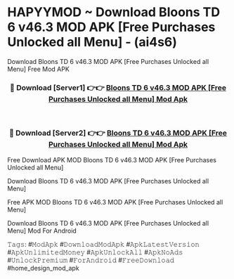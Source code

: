# HAPYYMOD ~ Download Bloons TD 6 v46.3 MOD APK [Free Purchases Unlocked all Menu] - (ai4s6)
Download Bloons TD 6 v46.3 MOD APK [Free Purchases Unlocked all Menu] Free Mod APK

<div align="center">
<h3>🔴 Download [Server1] 👉👉 <a href="https://apk-comot.site?title=Bloons_TD_6_v46.3_MOD_APK_[Free_Purchases_Unlocked_all_Menu]">Bloons TD 6 v46.3 MOD APK [Free Purchases Unlocked all Menu] Mod Apk</a></h3><br>

<h3>🔴 Download [Server2] 👉👉 <a href="https://apk-comot.site?title=Bloons_TD_6_v46.3_MOD_APK_[Free_Purchases_Unlocked_all_Menu]">Bloons TD 6 v46.3 MOD APK [Free Purchases Unlocked all Menu] Mod Apk</a></h3>
</div>


Free Download APK MOD Bloons TD 6 v46.3 MOD APK [Free Purchases Unlocked all Menu]

Download Bloons TD 6 v46.3 MOD APK [Free Purchases Unlocked all Menu] 

Free APK MOD Bloons TD 6 v46.3 MOD APK [Free Purchases Unlocked all Menu] 

Download Bloons TD 6 v46.3 MOD APK [Free Purchases Unlocked all Menu] Mod For Android

𝚃𝚊𝚐𝚜: #𝙼𝚘𝚍𝙰𝚙𝚔 #𝙳𝚘𝚠𝚗𝚕𝚘𝚊𝚍𝙼𝚘𝚍𝙰𝚙𝚔 #𝙰𝚙𝚔𝙻𝚊𝚝𝚎𝚜𝚝𝚅𝚎𝚛𝚜𝚒𝚘𝚗 #𝙰𝚙𝚔𝚄𝚗𝚕𝚒𝚖𝚒𝚝𝚎𝚍𝙼𝚘𝚗𝚎𝚢 #𝙰𝚙𝚔𝚄𝚗𝚕𝚘𝚌𝚔𝙰𝚕𝚕 #𝙰𝚙𝚔𝙽𝚘𝙰𝚍𝚜 #𝚄𝚗𝚕𝚘𝚌𝚔𝙿𝚛𝚎𝚖𝚒𝚞𝚖 #𝙵𝚘𝚛𝙰𝚗𝚍𝚛𝚘𝚒𝚍 #𝙵𝚛𝚎𝚎𝙳𝚘𝚠𝚗𝚕𝚘𝚊𝚍 #home_design_mod_apk